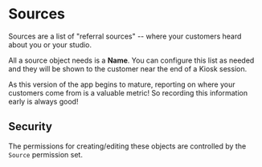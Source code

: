 # Sources

Sources are a list of "referral sources" -- where your customers heard about you or your studio.

All a source object needs is a **Name**. You can configure this list as needed and they will be shown to the customer near the end of a Kiosk session.

As this version of the app begins to mature, reporting on where your customers come from is a valuable metric! So recording this information early is always good!

## Security
The permissions for creating/editing these objects are controlled by the `Source` permission set.